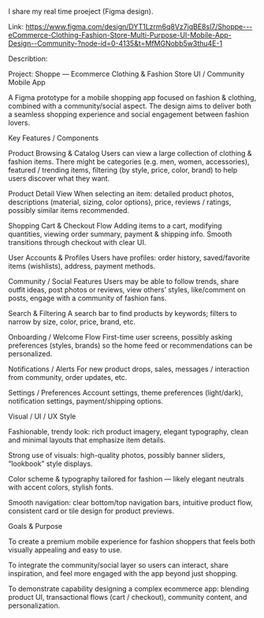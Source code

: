 I share my real time proeject (Figma design).

Link: https://www.figma.com/design/DYT1Lzrm6q8Vz7jqBE8sl7/Shoppe---eCommerce-Clothing-Fashion-Store-Multi-Purpose-UI-Mobile-App-Design--Community-?node-id=0-4135&t=MfMGNobb5w3thu4E-1

Describtion: 

Project: Shoppe — Ecommerce Clothing & Fashion Store UI / Community Mobile App

A Figma prototype for a mobile shopping app focused on fashion & clothing, combined with a community/social aspect. The design aims to deliver both a seamless shopping experience and social engagement between fashion lovers.

Key Features / Components

Product Browsing & Catalog
Users can view a large collection of clothing & fashion items. There might be categories (e.g. men, women, accessories), featured / trending items, filtering (by style, price, color, brand) to help users discover what they want.

Product Detail View
When selecting an item: detailed product photos, descriptions (material, sizing, color options), price, reviews / ratings, possibly similar items recommended.

Shopping Cart & Checkout Flow
Adding items to a cart, modifying quantities, viewing order summary, payment & shipping info. Smooth transitions through checkout with clear UI.

User Accounts & Profiles
Users have profiles: order history, saved/favorite items (wishlists), address, payment methods.

Community / Social Features
Users may be able to follow trends, share outfit ideas, post photos or reviews, view others’ styles, like/comment on posts, engage with a community of fashion fans.

Search & Filtering
A search bar to find products by keywords; filters to narrow by size, color, price, brand, etc.

Onboarding / Welcome Flow
First-time user screens, possibly asking preferences (styles, brands) so the home feed or recommendations can be personalized.

Notifications / Alerts
For new product drops, sales, messages / interaction from community, order updates, etc.

Settings / Preferences
Account settings, theme preferences (light/dark), notification settings, payment/shipping options.

Visual / UI / UX Style

Fashionable, trendy look: rich product imagery, elegant typography, clean and minimal layouts that emphasize item details.

Strong use of visuals: high-quality photos, possibly banner sliders, “lookbook” style displays.

Color scheme & typography tailored for fashion — likely elegant neutrals with accent colors, stylish fonts.

Smooth navigation: clear bottom/top navigation bars, intuitive product flow, consistent card or tile design for product previews.

Goals & Purpose

To create a premium mobile experience for fashion shoppers that feels both visually appealing and easy to use.

To integrate the community/social layer so users can interact, share inspiration, and feel more engaged with the app beyond just shopping.

To demonstrate capability designing a complex ecommerce app: blending product UI, transactional flows (cart / checkout), community content, and personalization.
